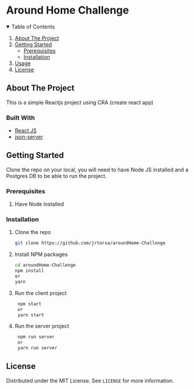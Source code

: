 # Around Home Challenge

<!-- TABLE OF CONTENTS -->
<details open="open">
  <summary>Table of Contents</summary>
  <ol>
    <li>
      <a href="#about-the-project">About The Project</a>
    </li>
    <li>
      <a href="#getting-started">Getting Started</a>
      <ul>
        <li><a href="#prerequisites">Prerequisites</a></li>
        <li>
	        <a href="#installation">Installation</a>
        </li>
      </ul>
    </li>
    <li><a href="#usage">Usage</a></li>
    <li><a href="#license">License</a></li>
  </ol>
</details>



<!-- ABOUT THE PROJECT -->
## About The Project
This is a simple Reactjs project using CRA (create react app)

### Built With
* [React JS](https://reactjs.org/)
* [json-server](https://www.npmjs.com/package/json-server)



<!-- GETTING STARTED -->
## Getting Started

Clone the repo on your local, you will need to have Node JS installed and a Postgres DB to be able to run the project.

### Prerequisites

1. Have Node installed

### Installation

1. Clone the repo
   ```sh
   git clone https://github.com/jrtorsa/aroundHome-Challenge
   ```
2. Install NPM packages 
   ```sh
   cd aroundHome-Challenge
   npm install
   or
   yarn
   ```
3. Run the client project
	```sh
	 npm start
	 or
	 yarn start
	``` 
4. Run the server project
	```sh
	 npm run server
	 or
	 yarn run server
	``` 

<!-- LICENSE -->
## License

Distributed under the MIT License. See `LICENSE` for more information.


<!-- MARKDOWN LINKS & IMAGES -->
[license-shield]: url
